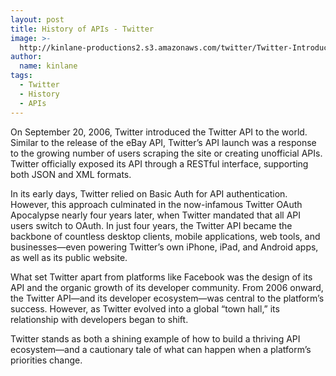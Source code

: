 ```yaml
---
layout: post
title: History of APIs - Twitter
image: >-
  http://kinlane-productions2.s3.amazonaws.com/twitter/Twitter-Introducing-The-Twitter-API.png
author:
  name: kinlane
tags:
  - Twitter
  - History
  - APIs
---
```

On September 20, 2006, Twitter introduced the Twitter API to the world. Similar to the release of the eBay API, Twitter’s API launch was a response to the growing number of users scraping the site or creating unofficial APIs. Twitter officially exposed its API through a RESTful interface, supporting both JSON and XML formats.

In its early days, Twitter relied on Basic Auth for API authentication. However, this approach culminated in the now-infamous Twitter OAuth Apocalypse nearly four years later, when Twitter mandated that all API users switch to OAuth. In just four years, the Twitter API became the backbone of countless desktop clients, mobile applications, web tools, and businesses—even powering Twitter’s own iPhone, iPad, and Android apps, as well as its public website.

What set Twitter apart from platforms like Facebook was the design of its API and the organic growth of its developer community. From 2006 onward, the Twitter API—and its developer ecosystem—was central to the platform’s success. However, as Twitter evolved into a global “town hall,” its relationship with developers began to shift.

Twitter stands as both a shining example of how to build a thriving API ecosystem—and a cautionary tale of what can happen when a platform’s priorities change.